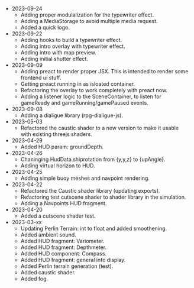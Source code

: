 - 2023-09-24
  - Adding proper modulalization for the typewriter effect.
  - Adding a MediaStorage to avoid multiple media request.
  - Added a quick logo.
- 2023-09-22
  - Adding hooks to build a typewriter effect.
  - Adding intro overlay with typewriter effect.
  - Adding intro with map preview.
  - Adding initial shutter effect.
- 2023-09-09
  - Adding preact to render proper JSX. This is intended to render some frontend ui stuff.
  - Getting preact running in as isloated container.
  - Refactoring the overlay to work completely with preact now.
  - Adding a listener logic to the SceneContainer, to listen for gameReady and gameRunning/gamePaused events.
- 2023-09-08
  - Adding a dialigue library (rpg-dialigue-js).
- 2023-05-03
  - Refactored the caustic shader to a new version to make it usable with existing threejs shaders.
- 2023-04-29
  - Added HUD param: groundDepth.
- 2023-04-26
  - Chaninging HudData.shiprotation from {y,y,z} to {upAngle}.
  - Adding virtual horizon to HUD.
- 2023-04-25
  - Adding simple buoy meshes and navpoint rendering.
- 2023-04-22
  - Refactored the Caustic shader library (updating exports).
  - Refactoring test cutscene shader to shader library in the simulation.
  - Adding a Navpoints HUD fragment.
- 2023-04-20
  - Added a cutscene shader test.
- 2023-03-xx
  - Updating Perlin Terrain: int to float and added smoothening.
  - Added ambient sound.
  - Added HUD fragment: Variometer.
  - Added HUD fragment: Depthmeter.
  - Added HUD component: Compass.
  - Added HUD fragment: general info display.
  - Added Perlin terrain generation (test).
  - Added caustic shader.
  - Added fog.

